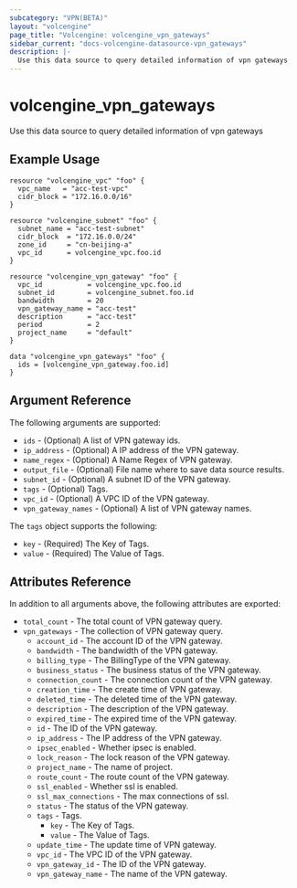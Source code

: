 ```yaml
---
subcategory: "VPN(BETA)"
layout: "volcengine"
page_title: "Volcengine: volcengine_vpn_gateways"
sidebar_current: "docs-volcengine-datasource-vpn_gateways"
description: |-
  Use this data source to query detailed information of vpn gateways
---
```

# volcengine_vpn_gateways
Use this data source to query detailed information of vpn gateways
## Example Usage
```hcl
resource "volcengine_vpc" "foo" {
  vpc_name   = "acc-test-vpc"
  cidr_block = "172.16.0.0/16"
}

resource "volcengine_subnet" "foo" {
  subnet_name = "acc-test-subnet"
  cidr_block  = "172.16.0.0/24"
  zone_id     = "cn-beijing-a"
  vpc_id      = volcengine_vpc.foo.id
}

resource "volcengine_vpn_gateway" "foo" {
  vpc_id           = volcengine_vpc.foo.id
  subnet_id        = volcengine_subnet.foo.id
  bandwidth        = 20
  vpn_gateway_name = "acc-test"
  description      = "acc-test"
  period           = 2
  project_name     = "default"
}

data "volcengine_vpn_gateways" "foo" {
  ids = [volcengine_vpn_gateway.foo.id]
}
```
## Argument Reference
The following arguments are supported:
* `ids` - (Optional) A list of VPN gateway ids.
* `ip_address` - (Optional) A IP address of the VPN gateway.
* `name_regex` - (Optional) A Name Regex of VPN gateway.
* `output_file` - (Optional) File name where to save data source results.
* `subnet_id` - (Optional) A subnet ID of the VPN gateway.
* `tags` - (Optional) Tags.
* `vpc_id` - (Optional) A VPC ID of the VPN gateway.
* `vpn_gateway_names` - (Optional) A list of VPN gateway names.

The `tags` object supports the following:

* `key` - (Required) The Key of Tags.
* `value` - (Required) The Value of Tags.

## Attributes Reference
In addition to all arguments above, the following attributes are exported:
* `total_count` - The total count of VPN gateway query.
* `vpn_gateways` - The collection of VPN gateway query.
    * `account_id` - The account ID of the VPN gateway.
    * `bandwidth` - The bandwidth of the VPN gateway.
    * `billing_type` - The BillingType of the VPN gateway.
    * `business_status` - The business status of the VPN gateway.
    * `connection_count` - The connection count of the VPN gateway.
    * `creation_time` - The create time of VPN gateway.
    * `deleted_time` - The deleted time of the VPN gateway.
    * `description` - The description of the VPN gateway.
    * `expired_time` - The expired time of the VPN gateway.
    * `id` - The ID of the VPN gateway.
    * `ip_address` - The IP address of the VPN gateway.
    * `ipsec_enabled` - Whether ipsec is enabled.
    * `lock_reason` - The lock reason of the VPN gateway.
    * `project_name` - The name of project.
    * `route_count` - The route count of the VPN gateway.
    * `ssl_enabled` - Whether ssl is enabled.
    * `ssl_max_connections` - The max connections of ssl.
    * `status` - The status of the VPN gateway.
    * `tags` - Tags.
        * `key` - The Key of Tags.
        * `value` - The Value of Tags.
    * `update_time` - The update time of VPN gateway.
    * `vpc_id` - The VPC ID of the VPN gateway.
    * `vpn_gateway_id` - The ID of the VPN gateway.
    * `vpn_gateway_name` - The name of the VPN gateway.



